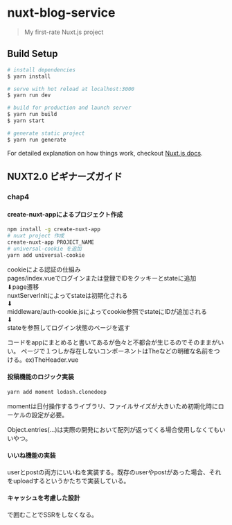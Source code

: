 # nuxt-blog-service

> My first-rate Nuxt.js project

## Build Setup

``` bash
# install dependencies
$ yarn install

# serve with hot reload at localhost:3000
$ yarn run dev

# build for production and launch server
$ yarn run build
$ yarn start

# generate static project
$ yarn run generate
```
For detailed explanation on how things work, checkout [Nuxt.js docs](https://nuxtjs.org).

## NUXT2.0 ビギナーズガイド
### chap4
#### create-nuxt-appによるプロジェクト作成
```bash
npm install -g create-nuxt-app
# nuxt project 作成
create-nuxt-app PROJECT_NAME
# universal-cookie を追加
yarn add universal-cookie
```
cookieによる認証の仕組み  
pages/index.vueでログインまたは登録でIDをクッキーとstateに追加  
⬇︎page遷移  
nuxtServerInitによってstateは初期化される  
⬇︎  
middleware/auth-cookie.jsによってcookie参照でstateにIDが追加される  
⬇︎  
stateを参照してログイン状態のページを返す  


コードをappにまとめると書いてあるが色々と不都合が生じるのでそのままがいい。
ページで１つしか存在しないコンポーネントはTheなどの明確な名前をつける。ex)TheHeader.vue  
#### 投稿機能のロジック実装
```bash
yarn add moment lodash.clonedeep
```
momentは日付操作するライブラリ、ファイルサイズが大きいため初期化時にローケルの設定が必要。  

Object.entries(...)は実際の開発において配列が返ってくる場合使用しなくてもいいやつ。

#### いいね機能の実装
userとpostの両方にいいねを実装する。既存のuserやpostがあった場合、それをuploadするというかたちで実装している。
#### キャッシュを考慮した設計
<no-ssr></no-ssr>で囲むことでSSRをしなくなる。

